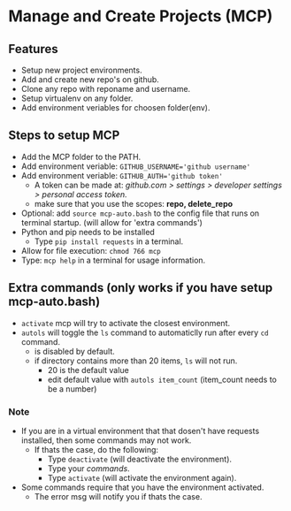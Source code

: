 # Manage and Create Projects (MCP)

## Features

- Setup new project environments.
- Add and create new repo's on github.
- Clone any repo with reponame and username.
- Setup virtualenv on any folder.
- Add environment veriables for choosen folder(env).

## Steps to setup MCP

- Add the MCP folder to the PATH.
- Add environment veriable: `GITHUB_USERNAME='github username'`
- Add environment veriable: `GITHUB_AUTH='github token'`
  - A token can be made at: *github.com > settings > developer settings > personal access token.*
  - make sure that you use the scopes: **repo, delete_repo**
- Optional: add `source mcp-auto.bash` to the config file that runs on terminal startup. (will allow for 'extra commands')
- Python and pip needs to be installed
  - Type `pip install requests` in a terminal.
- Allow for file execution: `chmod 766 mcp`
- Type: `mcp help` in a terminal for usage information.

## Extra commands (only works if you have setup mcp-auto.bash)

- `activate` mcp will try to activate the closest environment.
- `autols` will toggle the `ls` command to automaticlly run after every `cd` command.
  - is disabled by default.
  - if directory contains more than 20 items, `ls` will not run.
    - 20 is the default value
    - edit default value with `autols item_count` (item_count needs to be a number)

### Note

- If you are in a virtual environment that that dosen't have requests installed, then some commands may not work.
  - If thats the case, do the following:
    - Type `deactivate` (will deactivate the environment).
    - Type your *commands*.
    - Type `activate` (will activate the environment again).
- Some commands require that you have the environment activated.
  - The error msg will notify you if thats the case.
